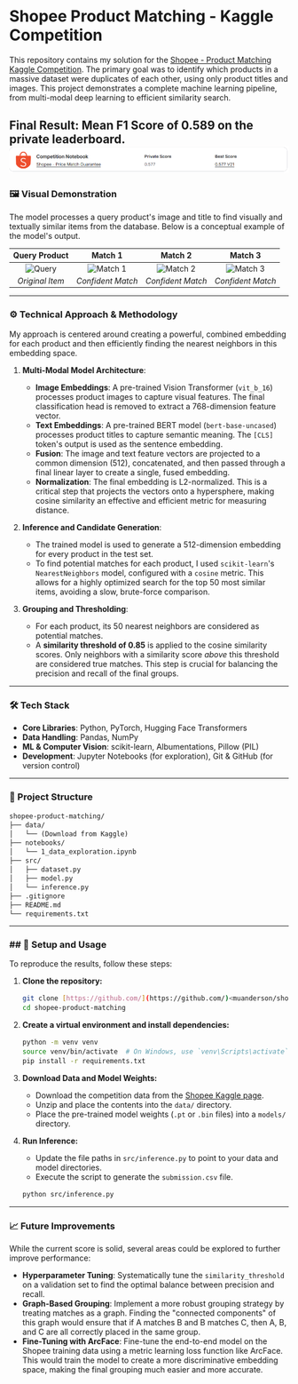 # Shopee Product Matching - Kaggle Competition

This repository contains my solution for the [Shopee - Product Matching Kaggle Competition](https://www.kaggle.com/c/shopee-product-matching). The primary goal was to identify which products in a massive dataset were duplicates of each other, using only product titles and images. This project demonstrates a complete machine learning pipeline, from multi-modal deep learning to efficient similarity search.

**Final Result: Mean F1 Score of 0.589 on the private leaderboard.**
![Results](result.png)
---

### 🖼️ Visual Demonstration

The model processes a query product's image and title to find visually and textually similar items from the database. Below is a conceptual example of the model's output.

| Query Product | Match 1 | Match 2 | Match 3 |
| :---: | :---: | :---: | :---: |
| ![Query](https://placehold.co/200x200/DBEAFE/3B82F6?text=Query+Item) | ![Match 1](https://placehold.co/200x200/DBEAFE/3B82F6?text=Match+1) | ![Match 2](https://placehold.co/200x200/DBEAFE/3B82F6?text=Match+2) | ![Match 3](https://placehold.co/200x200/DBEAFE/3B82F6?text=Match+3) |
| *Original Item* | *Confident Match* | *Confident Match* | *Confident Match* |

---

### ⚙️ Technical Approach & Methodology

My approach is centered around creating a powerful, combined embedding for each product and then efficiently finding the nearest neighbors in this embedding space.

1.  **Multi-Modal Model Architecture**:
    * **Image Embeddings**: A pre-trained Vision Transformer (`vit_b_16`) processes product images to capture visual features. The final classification head is removed to extract a 768-dimension feature vector.
    * **Text Embeddings**: A pre-trained BERT model (`bert-base-uncased`) processes product titles to capture semantic meaning. The `[CLS]` token's output is used as the sentence embedding.
    * **Fusion**: The image and text feature vectors are projected to a common dimension (512), concatenated, and then passed through a final linear layer to create a single, fused embedding.
    * **Normalization**: The final embedding is L2-normalized. This is a critical step that projects the vectors onto a hypersphere, making cosine similarity an effective and efficient metric for measuring distance.

2.  **Inference and Candidate Generation**:
    * The trained model is used to generate a 512-dimension embedding for every product in the test set.
    * To find potential matches for each product, I used `scikit-learn`'s `NearestNeighbors` model, configured with a `cosine` metric. This allows for a highly optimized search for the top 50 most similar items, avoiding a slow, brute-force comparison.

3.  **Grouping and Thresholding**:
    * For each product, its 50 nearest neighbors are considered as potential matches.
    * A **similarity threshold of 0.85** is applied to the cosine similarity scores. Only neighbors with a similarity score *above* this threshold are considered true matches. This step is crucial for balancing the precision and recall of the final groups.

---

### 🛠️ Tech Stack

* **Core Libraries**: Python, PyTorch, Hugging Face Transformers
* **Data Handling**: Pandas, NumPy
* **ML & Computer Vision**: scikit-learn, Albumentations, Pillow (PIL)
* **Development**: Jupyter Notebooks (for exploration), Git & GitHub (for version control)

---

### 📂 Project Structure

```
shopee-product-matching/
├── data/
│   └── (Download from Kaggle)
├── notebooks/
│   └── 1_data_exploration.ipynb
├── src/
│   ├── dataset.py
│   ├── model.py
│   └── inference.py
├── .gitignore
├── README.md
└── requirements.txt
```

---

### ## 🚀 Setup and Usage

To reproduce the results, follow these steps:

1.  **Clone the repository:**
    ```bash
    git clone [https://github.com/](https://github.com/)<muanderson/shopee-product-matching.git
    cd shopee-product-matching
    ```

2.  **Create a virtual environment and install dependencies:**
    ```bash
    python -m venv venv
    source venv/bin/activate  # On Windows, use `venv\Scripts\activate`
    pip install -r requirements.txt
    ```

3.  **Download Data and Model Weights:**
    * Download the competition data from the [Shopee Kaggle page](https://www.kaggle.com/c/shopee-product-matching/data).
    * Unzip and place the contents into the `data/` directory.
    * Place the pre-trained model weights (`.pt` or `.bin` files) into a `models/` directory.

4.  **Run Inference:**
    * Update the file paths in `src/inference.py` to point to your data and model directories.
    * Execute the script to generate the `submission.csv` file.
    ```bash
    python src/inference.py
    ```

---

### 📈 Future Improvements

While the current score is solid, several areas could be explored to further improve performance:

* **Hyperparameter Tuning**: Systematically tune the `similarity_threshold` on a validation set to find the optimal balance between precision and recall.
* **Graph-Based Grouping**: Implement a more robust grouping strategy by treating matches as a graph. Finding the "connected components" of this graph would ensure that if A matches B and B matches C, then A, B, and C are all correctly placed in the same group.
* **Fine-Tuning with ArcFace**: Fine-tune the end-to-end model on the Shopee training data using a metric learning loss function like ArcFace. This would train the model to create a more discriminative embedding space, making the final grouping much easier and more accurate.
